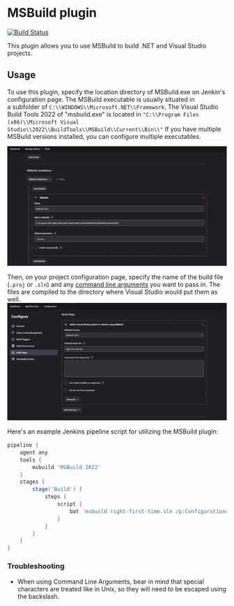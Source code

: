 # MSBuild plugin

[![Build Status](https://ci.jenkins.io/job/Plugins/job/msbuild-plugin/job/master/badge/icon)](https://ci.jenkins.io/job/Plugins/job/msbuild-plugin/job/master/)

This plugin allows you to use MSBuild to build .NET and Visual Studio
projects.

## Usage

To use this plugin, specify the location directory of MSBuild.exe on
Jenkin's configuration page. The MSBuild executable is usually
situated in a subfolder of `C:\\WINDOWS\\Microsoft.NET\\Framework`. The
Visual Studio Build Tools 2022 of "msbuild.exe" is located in
`"C:\\Program Files (x86)\\Microsoft Visual Studio\\2022\\BuildTools\\MSBuild\\Current\\Bin\\"` If you have multiple
MSBuild versions installed, you can configure multiple executables. 


![](docs/images/jenkins-msbuild.png)

Then, on your project configuration page, specify the name of the build
file (`.proj` or `.sln`) and any [command line
arguments](https://docs.microsoft.com/en-us/visualstudio/msbuild/msbuild-command-line-reference?view=vs-2017)
you want to pass in. The files are compiled to the directory where
Visual Studio would put them as well.
![](docs/images/jenkins-job-msbuild.png)

Here's an example Jenkins pipeline script for utilizing the MSBuild plugin:
```groovy
pipeline {
    agent any
    tools {
        msbuild 'MSBuild 2022'
    }
    stages {
        stage('Build') {
            steps {
                script {
                    bat 'msbuild right-first-time.sln /p:Configuration=Release %MSBUILD_ARGS%'
                }
            }
        }
    }
}
```

### Troubleshooting

-   When using Command Line Arguments, bear in mind that special
    characters are treated like in Unix, so they will need to be escaped
    using the backslash.
